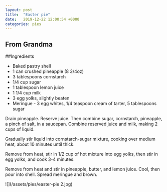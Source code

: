 ```yaml
---
layout: post
title:  "Easter pie"
date:   2019-12-22 12:00:54 +0000
categories: pies
---
```


## From Grandma
##Ingredients
* Baked pastry shell
* 1 can crushed pineapple (8 3/4oz)
* 3 tablespoons cornstarch
* 1/4 cup sugar
* 1 tablespoon lemon juice
* 1 1/4 cup milk
* 3 egg yolks, slightly beaten
* Meringue - 3 egg whites, 1/4 teaspoon cream of tarter, 5 tablespoons sugar


Drain pineapple. Reserve juice. Then combine sugar, cornstarch, pineapple, a pinch of salt, in a saucepan. Combine reserved juice and milk, making 2 cups of liquid.


 Gradually stir liquid into cornstarch-sugar mixture, cooking over medium heat, about 10 minutes until thick.


 Remove from heat, stir in 1/2 cup of hot mixture into egg yolks, then stir in egg yolks, and cook 3-4 minutes.


 Remove from heat and stir in pineapple, butter, and lemon juice. Cool, then pour into shell. Spread meringue and brown.


![](/assets/pies/easter-pie 2.jpg)